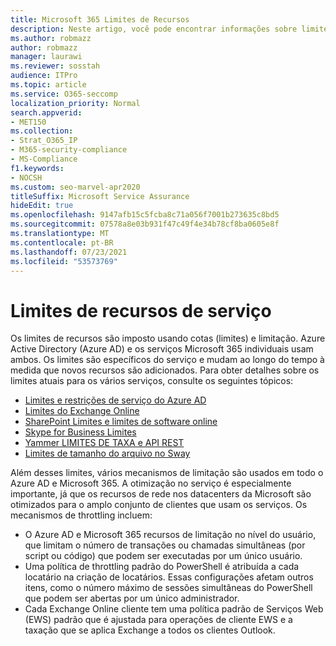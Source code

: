 ```yaml
---
title: Microsoft 365 Limites de Recursos
description: Neste artigo, você pode encontrar informações sobre limites de recursos para os vários aplicativos dentro Microsoft 365.
ms.author: robmazz
author: robmazz
manager: laurawi
ms.reviewer: sosstah
audience: ITPro
ms.topic: article
ms.service: O365-seccomp
localization_priority: Normal
search.appverid:
- MET150
ms.collection:
- Strat_O365_IP
- M365-security-compliance
- MS-Compliance
f1.keywords:
- NOCSH
ms.custom: seo-marvel-apr2020
titleSuffix: Microsoft Service Assurance
hideEdit: true
ms.openlocfilehash: 9147afb15c5fcba8c71a056f7001b273635c8bd5
ms.sourcegitcommit: 07578a8e03b931f47c49f4e34b78cf8ba0605e8f
ms.translationtype: MT
ms.contentlocale: pt-BR
ms.lasthandoff: 07/23/2021
ms.locfileid: "53573769"
---
```

# <a name="service-resource-limits"></a>Limites de recursos de serviço

Os limites de recursos são imposto usando cotas (limites) e limitação. Azure Active Directory (Azure AD) e os serviços Microsoft 365 individuais usam ambos. Os limites são específicos do serviço e mudam ao longo do tempo à medida que novos recursos são adicionados. Para obter detalhes sobre os limites atuais para os vários serviços, consulte os seguintes tópicos:

- [Limites e restrições de serviço do Azure AD](/azure/azure-resource-manager/management/azure-subscription-service-limits)
- [Limites do Exchange Online](/office365/servicedescriptions/exchange-online-service-description/exchange-online-limits)
- [SharePoint Limites e limites de software online](https://support.office.com/article/SharePoint-Online-software-boundaries-and-limits-8F34FF47-B749-408B-ABC0-B605E1F6D498)
- [Skype for Business Limites](https://technet.microsoft.com/library/skype-for-business-online-limits.aspx)
- [Yammer LIMITES DE TAXA e API REST](https://developer.yammer.com/docs/rest-api-rate-limits)
- [Limites de tamanho do arquivo no Sway](https://support.office.com/article/File-size-limits-in-Sway-4db21bc6-b42b-499f-9272-66e089db109f)

Além desses limites, vários mecanismos de limitação são usados em todo o Azure AD e Microsoft 365. A otimização no serviço é especialmente importante, já que os recursos de rede nos datacenters da Microsoft são otimizados para o amplo conjunto de clientes que usam os serviços. Os mecanismos de throttling incluem:

- O Azure AD e Microsoft 365 recursos de limitação no nível do usuário, que limitam o número de transações ou chamadas simultâneas (por script ou código) que podem ser executadas por um único usuário.
- Uma política de throttling padrão do PowerShell é atribuída a cada locatário na criação de locatários. Essas configurações afetam outros itens, como o número máximo de sessões simultâneas do PowerShell que podem ser abertas por um único administrador.
- Cada Exchange Online cliente tem uma política padrão de Serviços Web (EWS) padrão que é ajustada para operações de cliente EWS e a taxação que se aplica Exchange a todos os clientes Outlook.
